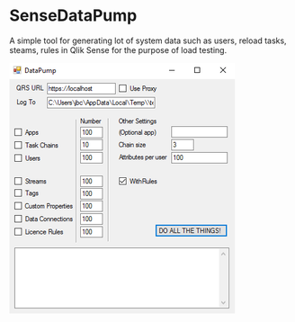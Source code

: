 # SenseDataPump

A simple tool for generating lot of system data such as users, reload tasks, steams, rules in Qlik Sense for the purpose of load testing. 

![Screenshot](AppImage.png)
